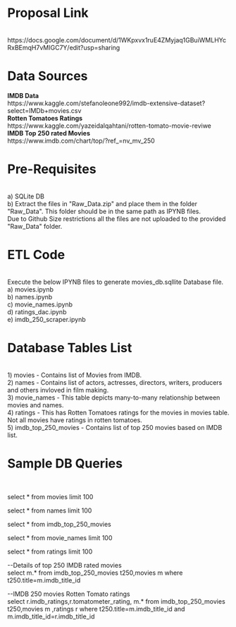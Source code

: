 <h1> Proposal Link </h1>
 <br>
 https://docs.google.com/document/d/1WKpxvx1ruE4ZMyjaq1GBuiWMLHYcRxBEmqH7vMIGC7Y/edit?usp=sharing
 <br>
 
 <h1> Data Sources </h1>
 <b> IMDB Data </b> <br>
https://www.kaggle.com/stefanoleone992/imdb-extensive-dataset?select=IMDb+movies.csv <br>
<b> Rotten Tomatoes Ratings </b> <br>
https://www.kaggle.com/yazeidalqahtani/rotten-tomato-movie-reviwe <br>
<b> IMDB Top 250 rated Movies </b> <br>
https://www.imdb.com/chart/top/?ref_=nv_mv_250 <br>

<h1> Pre-Requisites </h1> <br>
  a) SQLite DB <br>
  b) Extract the files in "Raw_Data.zip" and place them in the folder "Raw_Data". This folder should be in the same path as IPYNB files. <br>
      Due to Github Size restrictions all the files are not uploaded to the provided "Raw_Data" folder.
  
<h1> ETL Code </h1> <br>
Execute the below IPYNB files to generate movies_db.sqllite Database file.<br>
  a) movies.ipynb <br>
  b) names.ipynb <br>
  c) movie_names.ipynb <br>
  d) ratings_dac.ipynb <br>
  e) imdb_250_scraper.ipynb <br>

<h1> Database Tables List</h1><br>
  1) movies - Contains list of Movies from IMDB. <br>
  2) names - Contains list of actors, actresses, directors, writers, producers and others invloved in film making.<br>
  3) movie_names - This table depicts many-to-many relationship between movies and names. <br>
  4) ratings - This has Rotten Tomatoes ratings for the movies in movies table. Not all movies have ratings in rotten tomatoes. <br>
  5) imdb_top_250_movies - Contains list of top 250 movies based on IMDB list.

<h1> Sample DB Queries</h1> </br>
 <p> select * from movies limit 100

select * from names limit 100

select * from imdb_top_250_movies

select * from movie_names limit 100 

 select * from ratings limit 100

--Details of top 250 IMDB rated movies<br>
select m.* from imdb_top_250_movies t250,movies m 
where t250.title=m.imdb_title_id

--IMDB 250 movies Rotten Tomato ratings<br>
select r.imdb_ratings,r.tomatometer_rating, m.* from imdb_top_250_movies t250,movies m ,ratings r
where t250.title=m.imdb_title_id and m.imdb_title_id=r.imdb_title_id
</p>
 <p> </p>

